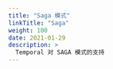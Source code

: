 ```yaml
---
title: "Saga 模式"
linkTitle: "Saga"
weight: 100
date: 2021-01-29
description: >
  Temporal 对 SAGA 模式的支持
---
```




